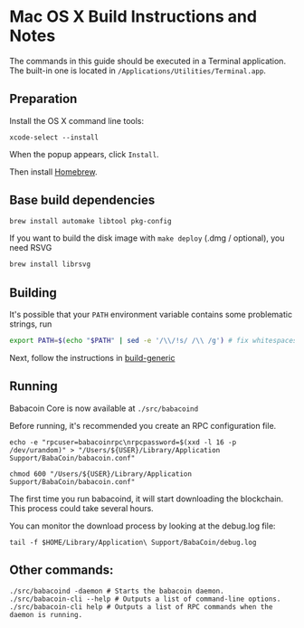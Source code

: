 Mac OS X Build Instructions and Notes
====================================
The commands in this guide should be executed in a Terminal application.
The built-in one is located in `/Applications/Utilities/Terminal.app`.

Preparation
-----------
Install the OS X command line tools:

`xcode-select --install`

When the popup appears, click `Install`.

Then install [Homebrew](https://brew.sh).

Base build dependencies
-----------------------

```bash
brew install automake libtool pkg-config
```

If you want to build the disk image with `make deploy` (.dmg / optional), you need RSVG
```bash
brew install librsvg
```

Building
--------

It's possible that your `PATH` environment variable contains some problematic strings, run
```bash
export PATH=$(echo "$PATH" | sed -e '/\\/!s/ /\\ /g') # fix whitespaces
```

Next, follow the instructions in [build-generic](build-generic.md)

Running
-------

Babacoin Core is now available at `./src/babacoind`

Before running, it's recommended you create an RPC configuration file.

    echo -e "rpcuser=babacoinrpc\nrpcpassword=$(xxd -l 16 -p /dev/urandom)" > "/Users/${USER}/Library/Application Support/BabaCoin/babacoin.conf"

    chmod 600 "/Users/${USER}/Library/Application Support/BabaCoin/babacoin.conf"

The first time you run babacoind, it will start downloading the blockchain. This process could take several hours.

You can monitor the download process by looking at the debug.log file:

    tail -f $HOME/Library/Application\ Support/BabaCoin/debug.log

Other commands:
-------

    ./src/babacoind -daemon # Starts the babacoin daemon.
    ./src/babacoin-cli --help # Outputs a list of command-line options.
    ./src/babacoin-cli help # Outputs a list of RPC commands when the daemon is running.
